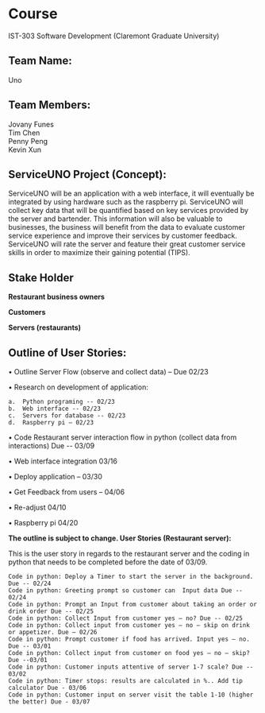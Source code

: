
# Course
IST-303 Software Development (Claremont Graduate University)

## Team Name:
Uno
## Team Members:
Jovany Funes  
Tim Chen  
Penny Peng    
Kevin Xun

## ServiceUNO Project (Concept):

ServiceUNO will be an application with a web interface, it will eventually be integrated by using hardware such as the raspberry pi. ServiceUNO will collect key data that will be quantified based on key services provided by the server and bartender. This information will also be valuable to businesses, the business will benefit from the data to evaluate customer service experience and improve their services by customer feedback. ServiceUNO will rate the server and feature their great customer service skills in order to maximize their gaining potential (TIPS).  


## Stake Holder

**Restaurant business owners**

**Customers**

**Servers (restaurants)**



## Outline of User Stories:

•	Outline Server Flow (observe and collect data) – Due 02/23

•	Research on development of application:

    a.	Python programing -- 02/23
    b.	Web interface -- 02/23
    c.	Servers for database -- 02/23
    d.	Raspberry pi – 02/23
    
•	Code Restaurant server interaction flow in python (collect data from interactions) Due -- 03/09

•	Web interface integration 03/16

•	Deploy application – 03/30

•	Get Feedback from users – 04/06

•	Re-adjust 04/10

•	Raspberry pi 04/20

**The outline is subject to change.
User Stories (Restaurant server):**

This is the user story in regards to the restaurant server and the coding in python that needs to be completed before the date of 03/09.

	Code in python: Deploy a Timer to start the server in the background. Due -- 02/24
	Code in python: Greeting prompt so customer can  Input data Due -- 02/24
	Code in python: Prompt an Input from customer about taking an order or drink order Due -- 02/25
	Code in python: Collect Input from customer yes – no? Due -- 02/25
	Code in python: Collect input from customer yes – no – skip on drink or appetizer. Due – 02/26
	Code in python: Prompt customer if food has arrived. Input yes – no. Due -- 03/01
	Code in python: Collect input from customer on food yes – no – skip? Due --03/01
	Code in python: Customer inputs attentive of server 1-7 scale? Due -- 03/02
	Code in python: Timer stops: results are calculated in %.. Add tip calculator Due - 03/06
	Code in python: Customer input on server visit the table 1-10 (higher the better) Due - 03/07
	

